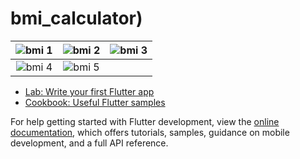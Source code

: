 # bmi_calculator)


| ![bmi 1](https://github.com/user-attachments/assets/8c840a31-7f63-4e06-a66d-91ede6c72d98) | ![bmi 2](https://github.com/user-attachments/assets/b2fb0061-02a6-4d9f-8315-085ae05db6ce) | ![bmi 3](https://github.com/user-attachments/assets/26eb3621-dc2f-4c56-8f16-aafd9725e9d7) |
|:--:|:--:|:--:|
| ![bmi 4](https://github.com/user-attachments/assets/069ea6fb-2059-459d-ac65-87ecd0f6f8e2) | ![bmi 5](https://github.com/user-attachments/assets/cf88973f-3d3d-4f64-b4ca-607c09384fc3) |  |




- [Lab: Write your first Flutter app](https://docs.flutter.dev/get-started/codelab)
- [Cookbook: Useful Flutter samples](https://docs.flutter.dev/cookbook)

For help getting started with Flutter development, view the
[online documentation](https://docs.flutter.dev/), which offers tutorials,
samples, guidance on mobile development, and a full API reference.
